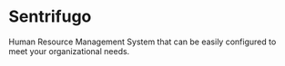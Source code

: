 # Sentrifugo
Human Resource Management System that can be easily configured to meet your organizational needs.
